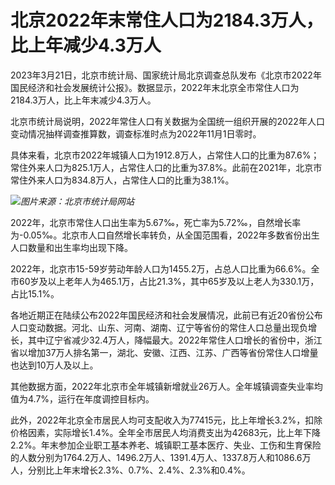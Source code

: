 # 北京2022年末常住人口为2184.3万人，比上年减少4.3万人

2023年3月21日，北京市统计局、国家统计局北京调查总队发布《北京市2022年国民经济和社会发展统计公报》。数据显示，2022年末北京全市常住人口为2184.3万人，比上年末减少4.3万人。

北京市统计局说明，2022年常住人口有关数据为全国统一组织开展的2022年人口变动情况抽样调查推算数，调查标准时点为2022年11月1日零时。

具体来看，北京市2022年城镇人口为1912.8万人，占常住人口的比重为87.6%；常住外来人口为825.1万人，占常住人口的比重为37.8%。此前在2021年，北京市常住外来人口为834.8万人，占常住人口的比重为38.1%。

![](https://inews.gtimg.com/news_bt/OQrM44UAA3espiOqF4QzQ2xB5uzTplZ3Zn_Br1fHdsp94AA/1000)_图片来源：北京市统计局网站_

2022年，北京市常住人口出生率为5.67‰，死亡率为5.72‰，自然增长率为-0.05‰。北京市人口自然增长率转负，从全国范围看，2022年多数省份出生人口数量和出生率均出现下降。

2022年，北京市15-59岁劳动年龄人口为1455.2万，占总人口比重为66.6%。全市60岁及以上老年人为465.1万，占比21.3%，其中65岁及以上老人为330.1万，占比15.1%。

各地近期正在陆续公布2022年国民经济和社会发展情况，此前已有近20省份公布人口变动数据。河北、山东、河南、湖南、辽宁等省份的常住人口总量出现负增长，其中辽宁省减少32.4万人，降幅最大。2022年常住人口增长的省份中，浙江省以增加37万人排名第一，湖北、安徽、江西、江苏、广西等省份常住人口增量也达到10万人及以上。

其他数据方面，2022年北京市全年城镇新增就业26万人。全年城镇调查失业率均值为4.7%，运行在年度调控目标内。

此外，2022年北京全市居民人均可支配收入为77415元，比上年增长3.2%，扣除价格因素，实际增长1.4%。全年全市居民人均消费支出为42683元，比上年下降2.2%。年末参加企业职工基本养老、城镇职工基本医疗、失业、工伤和生育保险的人数分别为1764.2万人、1496.2万人、1391.4万人、1337.8万人和1086.6万人，分别比上年末增长2.3%、0.7%、2.4%、2.3%和0.4%。

